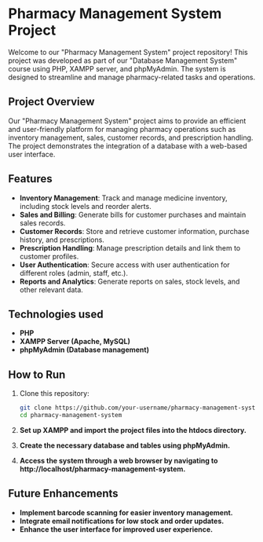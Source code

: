# Pharmacy Management System Project

Welcome to our "Pharmacy Management System" project repository! This project was developed as part of our "Database Management System" course using PHP, XAMPP server, and phpMyAdmin. The system is designed to streamline and manage pharmacy-related tasks and operations.

## Project Overview

Our "Pharmacy Management System" project aims to provide an efficient and user-friendly platform for managing pharmacy operations such as inventory management, sales, customer records, and prescription handling. The project demonstrates the integration of a database with a web-based user interface.

## Features

- **Inventory Management**: Track and manage medicine inventory, including stock levels and reorder alerts.
- **Sales and Billing**: Generate bills for customer purchases and maintain sales records.
- **Customer Records**: Store and retrieve customer information, purchase history, and prescriptions.
- **Prescription Handling**: Manage prescription details and link them to customer profiles.
- **User Authentication**: Secure access with user authentication for different roles (admin, staff, etc.).
- **Reports and Analytics**: Generate reports on sales, stock levels, and other relevant data.

## Technologies used

- **PHP**
- **XAMPP Server (Apache, MySQL)**
- **phpMyAdmin (Database management)**

## How to Run

1. Clone this repository:

   ```bash
   git clone https://github.com/your-username/pharmacy-management-system.git
   cd pharmacy-management-system

2. **Set up XAMPP and import the project files into the htdocs directory.**

3. **Create the necessary database and tables using phpMyAdmin.**

4. **Access the system through a web browser by navigating to http://localhost/pharmacy-management-system.**

## Future Enhancements

- **Implement barcode scanning for easier inventory management.**
- **Integrate email notifications for low stock and order updates.**
- **Enhance the user interface for improved user experience.**
